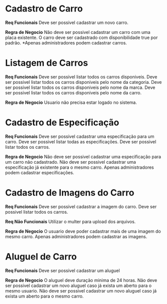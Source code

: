 # Cadastro de Carro
**Req Funcionais**
Deve ser possivel cadastrar um novo carro.

**Regra de Negocio**
Não deve ser possivel cadastrar um carro com uma placa existente.
O carro deve ser cadastrado com disponibilidade true por padrão.
*Apenas administradores podem cadastrar carros.


# Listagem de Carros
**Req Funcionais**
Deve ser possivel listar todos os carros disponiveis.
Deve ser possivel listar todos os carros disponiveis pelo nome da categoria.
Deve ser possivel listar todos os carros disponiveis pelo nome da marca.
Deve ser possivel listar todos os carros disponiveis pelo nome da carro.

**Regra de Negocio**
Usuario não precisa estar logado no sistema.


# Cadastro de Especificação
**Req Funcionais**
Deve ser possivel cadastrar uma especificação para um carro.
Deve ser possivel listar todas as especificações.
Deve ser possivel listar todos os carros.

**Regra de Negocio**
Não deve ser possivel cadastrar uma especificação para um carro não cadastrado.
Não deve ser possivel cadastrar uma especificação já existente para o mesmo carro. 
Apenas administradores podem cadastrar especificações.


# Cadastro de Imagens do Carro
**Req Funcionais**
Deve ser possivel cadastrar a imagem do carro.
Deve ser possivel listar todos os carros.

**Req Não Funcionais**
Utilizar o multer para upload dos arquivos.

**Regra de Negocio**
O usuario deve poder cadastrar mais de uma imagem do mesmo carro.
Apenas administradores podem cadastrar as imagens.


# Aluguel de Carro
**Req Funcionais**
Deve ser possivel cadastrar um aluguel

**Regra de Negocio**
O aluguel deve duração minima de 24 horas.
Não deve ser possivel cadastrar um novo aluguel caso já exista um aberto para o mesmo usuario.
Não deve ser possivel cadastrar um novo aluguel caso já exista um aberto para o mesmo carro.
